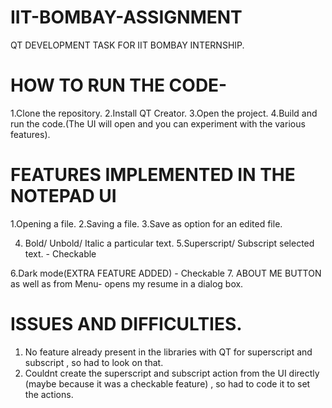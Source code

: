 # IIT-BOMBAY-ASSIGNMENT
QT DEVELOPMENT TASK FOR IIT BOMBAY INTERNSHIP.


# HOW TO RUN THE CODE-

1.Clone the repository.
2.Install QT Creator.
3.Open the project.
4.Build and run the code.(The UI will open and you can experiment with the various features).

# FEATURES IMPLEMENTED IN THE NOTEPAD UI

1.Opening a file.
2.Saving a file.
3.Save as option for an edited file.

4. Bold/ Unbold/ Italic a particular text.
5.Superscript/ Subscript selected text. - Checkable

6.Dark mode(EXTRA FEATURE ADDED) - Checkable 
7. ABOUT ME BUTTON as well as from Menu- opens my resume in a dialog box.

# ISSUES AND DIFFICULTIES.

1. No feature already present in the libraries with QT for superscript and subscript , so had to look on that.
2. Couldnt create the superscript and subscript action from the UI directly (maybe because it was a checkable feature) , so had to code it to set the actions.

